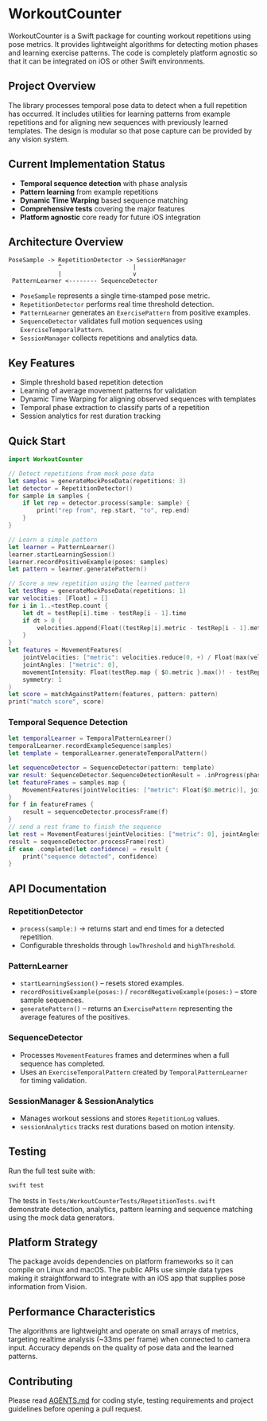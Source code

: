 # WorkoutCounter

WorkoutCounter is a Swift package for counting workout repetitions using pose metrics. It provides lightweight algorithms for detecting motion phases and learning exercise patterns. The code is completely platform agnostic so that it can be integrated on iOS or other Swift environments.

## Project Overview

The library processes temporal pose data to detect when a full repetition has occurred. It includes utilities for learning patterns from example repetitions and for aligning new sequences with previously learned templates. The design is modular so that pose capture can be provided by any vision system.

## Current Implementation Status

- **Temporal sequence detection** with phase analysis
- **Pattern learning** from example repetitions
- **Dynamic Time Warping** based sequence matching
- **Comprehensive tests** covering the major features
- **Platform agnostic** core ready for future iOS integration

## Architecture Overview

```
PoseSample -> RepetitionDetector -> SessionManager
              ^                    |
              |                    v
 PatternLearner <-------- SequenceDetector
```

- `PoseSample` represents a single time‑stamped pose metric.
- `RepetitionDetector` performs real time threshold detection.
- `PatternLearner` generates an `ExercisePattern` from positive examples.
- `SequenceDetector` validates full motion sequences using `ExerciseTemporalPattern`.
- `SessionManager` collects repetitions and analytics data.

## Key Features

- Simple threshold based repetition detection
- Learning of average movement patterns for validation
- Dynamic Time Warping for aligning observed sequences with templates
- Temporal phase extraction to classify parts of a repetition
- Session analytics for rest duration tracking

## Quick Start

```swift
import WorkoutCounter

// Detect repetitions from mock pose data
let samples = generateMockPoseData(repetitions: 3)
let detector = RepetitionDetector()
for sample in samples {
    if let rep = detector.process(sample: sample) {
        print("rep from", rep.start, "to", rep.end)
    }
}

// Learn a simple pattern
let learner = PatternLearner()
learner.startLearningSession()
learner.recordPositiveExample(poses: samples)
let pattern = learner.generatePattern()

// Score a new repetition using the learned pattern
let testRep = generateMockPoseData(repetitions: 1)
var velocities: [Float] = []
for i in 1..<testRep.count {
    let dt = testRep[i].time - testRep[i - 1].time
    if dt > 0 {
        velocities.append(Float((testRep[i].metric - testRep[i - 1].metric) / dt))
    }
}
let features = MovementFeatures(
    jointVelocities: ["metric": velocities.reduce(0, +) / Float(max(velocities.count, 1))],
    jointAngles: ["metric": 0],
    movementIntensity: Float(testRep.map { $0.metric }.max()! - testRep.map { $0.metric }.min()!),
    symmetry: 1
)
let score = matchAgainstPattern(features, pattern: pattern)
print("match score", score)
```

### Temporal Sequence Detection

```swift
let temporalLearner = TemporalPatternLearner()
temporalLearner.recordExampleSequence(samples)
let template = temporalLearner.generateTemporalPattern()

let sequenceDetector = SequenceDetector(pattern: template)
var result: SequenceDetector.SequenceDetectionResult = .inProgress(phase: .rest)
let featureFrames = samples.map {
    MovementFeatures(jointVelocities: ["metric": Float($0.metric)], jointAngles: [:], movementIntensity: Float($0.metric), symmetry: 1)
}
for f in featureFrames {
    result = sequenceDetector.processFrame(f)
}
// send a rest frame to finish the sequence
let rest = MovementFeatures(jointVelocities: ["metric": 0], jointAngles: [:], movementIntensity: 0, symmetry: 1)
result = sequenceDetector.processFrame(rest)
if case .completed(let confidence) = result {
    print("sequence detected", confidence)
}
```

## API Documentation

### RepetitionDetector
- `process(sample:)` → returns start and end times for a detected repetition.
- Configurable thresholds through `lowThreshold` and `highThreshold`.

### PatternLearner
- `startLearningSession()` – resets stored examples.
- `recordPositiveExample(poses:)` / `recordNegativeExample(poses:)` – store sample sequences.
- `generatePattern()` – returns an `ExercisePattern` representing the average features of the positives.

### SequenceDetector
- Processes `MovementFeatures` frames and determines when a full sequence has completed.
- Uses an `ExerciseTemporalPattern` created by `TemporalPatternLearner` for timing validation.

### SessionManager & SessionAnalytics
- Manages workout sessions and stores `RepetitionLog` values.
- `sessionAnalytics` tracks rest durations based on motion intensity.

## Testing

Run the full test suite with:

```bash
swift test
```

The tests in `Tests/WorkoutCounterTests/RepetitionTests.swift` demonstrate detection, analytics, pattern learning and sequence matching using the mock data generators.

## Platform Strategy

The package avoids dependencies on platform frameworks so it can compile on Linux and macOS. The public APIs use simple data types making it straightforward to integrate with an iOS app that supplies pose information from Vision.

## Performance Characteristics

The algorithms are lightweight and operate on small arrays of metrics, targeting realtime analysis (~33ms per frame) when connected to camera input. Accuracy depends on the quality of pose data and the learned patterns.

## Contributing

Please read [AGENTS.md](AGENTS.md) for coding style, testing requirements and project guidelines before opening a pull request.
